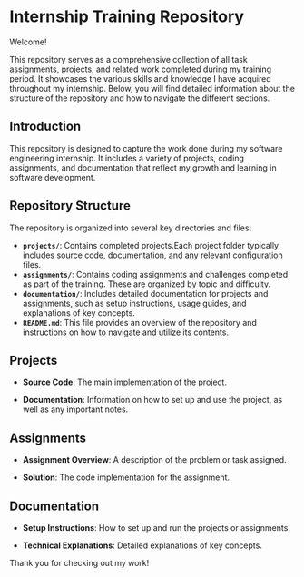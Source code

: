 # Internship Training Repository

Welcome!

This repository serves as a comprehensive collection of all task assignments, projects, and related work completed during my training period. It showcases the various skills and knowledge I have acquired throughout my internship. Below, you will find detailed information about the structure of the repository and how to navigate the different sections.


## Introduction

This repository is designed to capture the work done during my software engineering internship. It includes a variety of projects, coding assignments, and documentation that reflect my growth and learning in software development.

## Repository Structure

The repository is organized into several key directories and files:

- **`projects/`**: Contains completed projects.Each project folder typically includes source code, documentation, and any relevant configuration files.
- **`assignments/`**: Contains coding assignments and challenges completed as part of the training. These are organized by topic and difficulty.
- **`documentation/`**: Includes detailed documentation for projects and assignments, such as setup instructions, usage guides, and explanations of key concepts.
- **`README.md`**: This file provides an overview of the repository and instructions on how to navigate and utilize its contents.

## Projects 

- **Source Code**: The main implementation of the project.
  
- **Documentation**: Information on how to set up and use the project, as well as any important notes.


## Assignments

- **Assignment Overview**: A description of the problem or task assigned.

- **Solution**: The code implementation for the assignment.


## Documentation

- **Setup Instructions**: How to set up and run the projects or assignments.

- **Technical Explanations**: Detailed explanations of key concepts.


Thank you for checking out my work!


